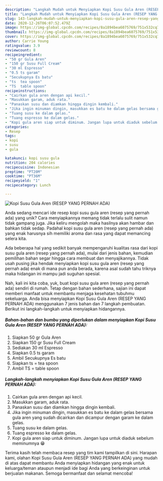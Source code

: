 ```yaml
---
description: "Langkah Mudah untuk Menyiapkan Kopi Susu Gula Aren (RESEP YANG PERNAH ADA) Anti Gagal"
title: "Langkah Mudah untuk Menyiapkan Kopi Susu Gula Aren (RESEP YANG PERNAH ADA) Anti Gagal"
slug: 143-langkah-mudah-untuk-menyiapkan-kopi-susu-gula-aren-resep-yang-pernah-ada-anti-gagal
date: 2020-12-26T06:07:52.479Z
image: https://img-global.cpcdn.com/recipes/8a1894bea6075769/751x532cq70/kopi-susu-gula-aren-resep-yang-pernah-ada-foto-resep-utama.jpg
thumbnail: https://img-global.cpcdn.com/recipes/8a1894bea6075769/751x532cq70/kopi-susu-gula-aren-resep-yang-pernah-ada-foto-resep-utama.jpg
cover: https://img-global.cpcdn.com/recipes/8a1894bea6075769/751x532cq70/kopi-susu-gula-aren-resep-yang-pernah-ada-foto-resep-utama.jpg
author: Carrie Young
ratingvalue: 3.9
reviewcount: 8
recipeingredient:
- "50 gr Gula Aren"
- "150 gr Susu Full Cream"
- "30 ml Espresso"
- "0.5 ts garam"
- "Secukupnya Es batu"
- "ts  tea spoon"
- "TS  table spoon"
recipeinstructions:
- "Cairkan gula aren dengan api kecil."
- "Masukkan garam, aduk rata."
- "Panaskan susu dan diamkan hingga dingin kembali."
- "Jika ingin minuman dingin, masukkan es batu ke dalam gelas bersama gula aren yang sudah dicairkan dan dicampur dengan garam ke dalam gelas."
- "Tuang susu ke dalam gelas."
- "Tuang espresso ke dalam gelas."
- "Kopi gula aren siap untuk diminum. Jangan lupa untuk diaduk sebelum meminumnya 😁"
categories:
- Resep
tags:
- kopi
- susu
- gula

katakunci: kopi susu gula 
nutrition: 204 calories
recipecuisine: Indonesian
preptime: "PT20M"
cooktime: "PT36M"
recipeyield: "1"
recipecategory: Lunch

---
```



![Kopi Susu Gula Aren (RESEP YANG PERNAH ADA)](https://img-global.cpcdn.com/recipes/8a1894bea6075769/751x532cq70/kopi-susu-gula-aren-resep-yang-pernah-ada-foto-resep-utama.jpg)

Anda sedang mencari ide resep kopi susu gula aren (resep yang pernah ada) yang unik? Cara menyiapkannya memang tidak terlalu sulit namun tidak gampang juga. Jika keliru mengolah maka hasilnya akan hambar dan bahkan tidak sedap. Padahal kopi susu gula aren (resep yang pernah ada) yang enak harusnya sih memiliki aroma dan rasa yang dapat memancing selera kita.



Ada beberapa hal yang sedikit banyak mempengaruhi kualitas rasa dari kopi susu gula aren (resep yang pernah ada), mulai dari jenis bahan, kemudian pemilihan bahan segar hingga cara membuat dan menyajikannya. Tidak usah pusing jika hendak menyiapkan kopi susu gula aren (resep yang pernah ada) enak di mana pun anda berada, karena asal sudah tahu triknya maka hidangan ini mampu jadi suguhan spesial.


Nah, kali ini kita coba, yuk, buat kopi susu gula aren (resep yang pernah ada) sendiri di rumah. Tetap dengan bahan sederhana, sajian ini dapat memberi manfaat untuk membantu menjaga kesehatan tubuhmu sekeluarga. Anda bisa menyiapkan Kopi Susu Gula Aren (RESEP YANG PERNAH ADA) menggunakan 7 jenis bahan dan 7 langkah pembuatan. Berikut ini langkah-langkah untuk menyiapkan hidangannya.

<!--inarticleads1-->

##### Bahan-bahan dan bumbu yang diperlukan dalam menyiapkan Kopi Susu Gula Aren (RESEP YANG PERNAH ADA):

1. Siapkan 50 gr Gula Aren
1. Siapkan 150 gr Susu Full Cream
1. Sediakan 30 ml Espresso
1. Siapkan 0.5 ts garam
1. Ambil Secukupnya Es batu
1. Siapkan ts = tea spoon
1. Ambil TS = table spoon




<!--inarticleads2-->

##### Langkah-langkah menyiapkan Kopi Susu Gula Aren (RESEP YANG PERNAH ADA):

1. Cairkan gula aren dengan api kecil.
1. Masukkan garam, aduk rata.
1. Panaskan susu dan diamkan hingga dingin kembali.
1. Jika ingin minuman dingin, masukkan es batu ke dalam gelas bersama gula aren yang sudah dicairkan dan dicampur dengan garam ke dalam gelas.
1. Tuang susu ke dalam gelas.
1. Tuang espresso ke dalam gelas.
1. Kopi gula aren siap untuk diminum. Jangan lupa untuk diaduk sebelum meminumnya 😁




Terima kasih telah membaca resep yang tim kami tampilkan di sini. Harapan kami, olahan Kopi Susu Gula Aren (RESEP YANG PERNAH ADA) yang mudah di atas dapat membantu Anda menyiapkan hidangan yang enak untuk keluarga/teman ataupun menjadi ide bagi Anda yang berkeinginan untuk berjualan makanan. Semoga bermanfaat dan selamat mencoba!
